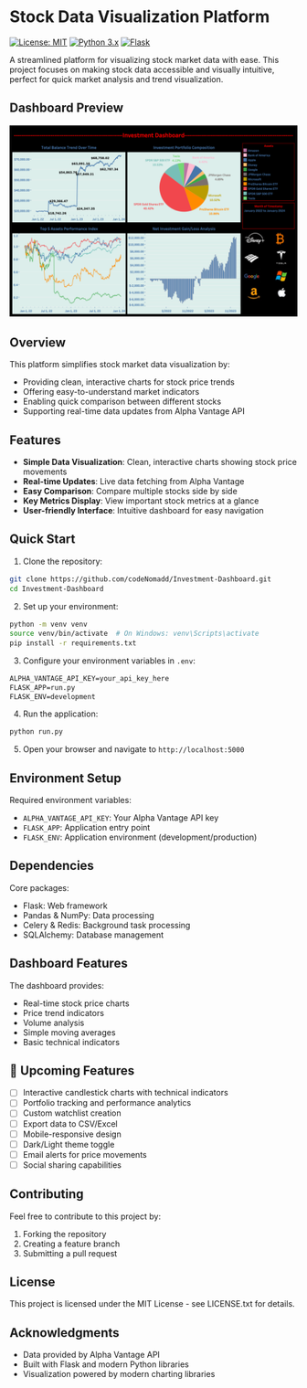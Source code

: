 # Stock Data Visualization Platform

[![License: MIT](https://img.shields.io/badge/License-MIT-yellow.svg)](https://opensource.org/licenses/MIT)
[![Python 3.x](https://img.shields.io/badge/python-3.x-blue.svg)](https://www.python.org/downloads/)
[![Flask](https://img.shields.io/badge/flask-%23000.svg?logo=flask&logoColor=white)](https://flask.palletsprojects.com/)

A streamlined platform for visualizing stock market data with ease. This project focuses on making stock data accessible and visually intuitive, perfect for quick market analysis and trend visualization.

## Dashboard Preview

![Investment Dashboard](dashboard/Tableau%20Dashboard.png)

## Overview

This platform simplifies stock market data visualization by:
- Providing clean, interactive charts for stock price trends
- Offering easy-to-understand market indicators
- Enabling quick comparison between different stocks
- Supporting real-time data updates from Alpha Vantage API

## Features

- **Simple Data Visualization**: Clean, interactive charts showing stock price movements
- **Real-time Updates**: Live data fetching from Alpha Vantage
- **Easy Comparison**: Compare multiple stocks side by side
- **Key Metrics Display**: View important stock metrics at a glance
- **User-friendly Interface**: Intuitive dashboard for easy navigation

## Quick Start

1. Clone the repository:
```bash
git clone https://github.com/codeNomadd/Investment-Dashboard.git
cd Investment-Dashboard
```

2. Set up your environment:
```bash
python -m venv venv
source venv/bin/activate  # On Windows: venv\Scripts\activate
pip install -r requirements.txt
```

3. Configure your environment variables in `.env`:
```
ALPHA_VANTAGE_API_KEY=your_api_key_here
FLASK_APP=run.py
FLASK_ENV=development
```

4. Run the application:
```bash
python run.py
```

5. Open your browser and navigate to `http://localhost:5000`

## Environment Setup

Required environment variables:
- `ALPHA_VANTAGE_API_KEY`: Your Alpha Vantage API key
- `FLASK_APP`: Application entry point
- `FLASK_ENV`: Application environment (development/production)

## Dependencies

Core packages:
- Flask: Web framework
- Pandas & NumPy: Data processing
- Celery & Redis: Background task processing
- SQLAlchemy: Database management

## Dashboard Features

The dashboard provides:
- Real-time stock price charts
- Price trend indicators
- Volume analysis
- Simple moving averages
- Basic technical indicators

## 📅 Upcoming Features

- [ ] Interactive candlestick charts with technical indicators
- [ ] Portfolio tracking and performance analytics
- [ ] Custom watchlist creation
- [ ] Export data to CSV/Excel
- [ ] Mobile-responsive design
- [ ] Dark/Light theme toggle
- [ ] Email alerts for price movements
- [ ] Social sharing capabilities

## Contributing

Feel free to contribute to this project by:
1. Forking the repository
2. Creating a feature branch
3. Submitting a pull request

## License

This project is licensed under the MIT License - see LICENSE.txt for details.

## Acknowledgments

- Data provided by Alpha Vantage API
- Built with Flask and modern Python libraries
- Visualization powered by modern charting libraries 